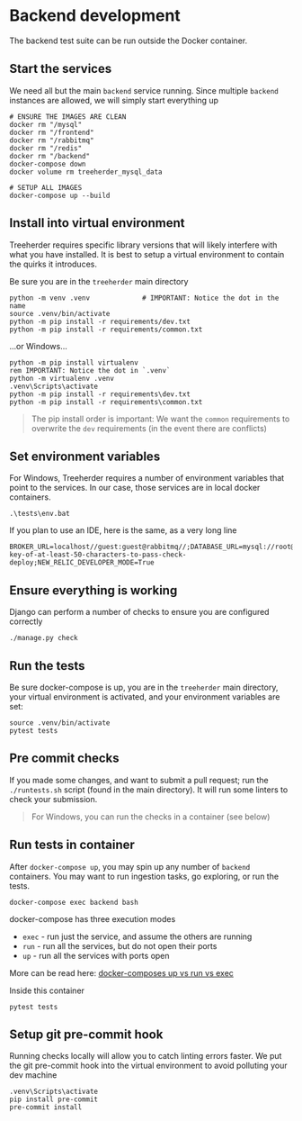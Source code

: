 # Backend development

The backend test suite can be run outside the Docker container.

## Start the services

We need all but the main `backend` service running.  Since multiple `backend` instances are allowed, we will simply start everything up

    # ENSURE THE IMAGES ARE CLEAN
    docker rm "/mysql"
    docker rm "/frontend"
    docker rm "/rabbitmq" 
    docker rm "/redis"
    docker rm "/backend"
    docker-compose down
    docker volume rm treeherder_mysql_data 
    
    # SETUP ALL IMAGES
    docker-compose up --build

## Install into virtual environment

Treeherder requires specific library versions that will likely interfere with what you have installed. It is best to setup a virtual environment to contain the quirks it introduces.

Be sure you are in the `treeherder` main directory

    python -m venv .venv             # IMPORTANT: Notice the dot in the name
    source .venv/bin/activate
    python -m pip install -r requirements/dev.txt
    python -m pip install -r requirements/common.txt

...or Windows...

    python -m pip install virtualenv
    rem IMPORTANT: Notice the dot in `.venv`
    python -m virtualenv .venv             
    .venv\Scripts\activate
    python -m pip install -r requirements\dev.txt
    python -m pip install -r requirements\common.txt

> The pip install order is important:  We want the `common` requirements to overwrite the `dev` requirements (in the event there are conflicts)

## Set environment variables

For Windows, Treeherder requires a number of environment variables that point to the services.  In our case, those services are in local docker containers.

    .\tests\env.bat

If you plan to use an IDE, here is the same, as a very long line

    BROKER_URL=localhost//guest:guest@rabbitmq//;DATABASE_URL=mysql://root@localhost:3306/treeherder;REDIS_URL=redis://localhost:6379;SITE_URL=http://backend:8000/;TREEHERDER_DEBUG=True;TREEHERDER_DJANGO_SECRET_KEY=secret-key-of-at-least-50-characters-to-pass-check-deploy;NEW_RELIC_DEVELOPER_MODE=True

## Ensure everything is working

Django can perform a number of checks to ensure you are configured correctly

    ./manage.py check

## Run the tests

Be sure docker-compose is up, you are in the `treeherder` main directory, your virtual environment is activated, and your environment variables are set:

    source .venv/bin/activate
    pytest tests

## Pre commit checks

If you made some changes, and want to submit a pull request; run the `./runtests.sh` script (found in the main directory).  It will run some linters to check your submission.

> For Windows, you can run the checks in a container (see below)

## Run tests in container

After `docker-compose up`, you may spin up any number of `backend` containers. You may want to run ingestion tasks, go exploring, or run the tests.

    docker-compose exec backend bash
    
docker-compose has three execution modes

* `exec` - run just the service, and assume the others are running
* `run` - run all the services, but do not open their ports
* `up` - run all the services with ports open

More can be read here: [docker-composes up vs run vs exec](https://medium.com/@zhao.li/how-to-understand-the-difference-between-docker-composes-up-vs-run-vs-exec-commands-a506151967df)

Inside this container

    pytest tests

## Setup git pre-commit hook

Running checks locally will allow you to catch linting errors faster. We put the git pre-commit hook into the virtual environment to avoid polluting your dev machine

    .venv\Scripts\activate
    pip install pre-commit
    pre-commit install
